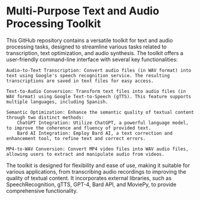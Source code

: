 # Multi-Purpose Text and Audio Processing Toolkit
This GitHub repository contains a versatile toolkit for text and audio processing tasks, designed to streamline various tasks related to transcription, text optimization, and audio synthesis. The toolkit offers a user-friendly command-line interface with several key functionalities:

    Audio-to-Text Transcription: Convert audio files (in WAV format) into text using Google's speech recognition service. The resulting transcriptions are saved in text files for easy access.

    Text-to-Audio Conversion: Transform text files into audio files (in WAV format) using Google Text-to-Speech (gTTS). This feature supports multiple languages, including Spanish.

    Semantic Optimization: Enhance the semantic quality of textual content through two distinct methods:
        ChatGPT Integration: Utilize ChatGPT, a powerful language model, to improve the coherence and fluency of provided text.
        Bard AI Integration: Employ Bard AI, a text correction and enhancement tool, to refine text and correct errors.

    MP4-to-WAV Conversion: Convert MP4 video files into WAV audio files, allowing users to extract and manipulate audio from videos.

The toolkit is designed for flexibility and ease of use, making it suitable for various applications, from transcribing audio recordings to improving the quality of textual content. It incorporates external libraries, such as SpeechRecognition, gTTS, GPT-4, Bard API, and MoviePy, to provide comprehensive functionality.

